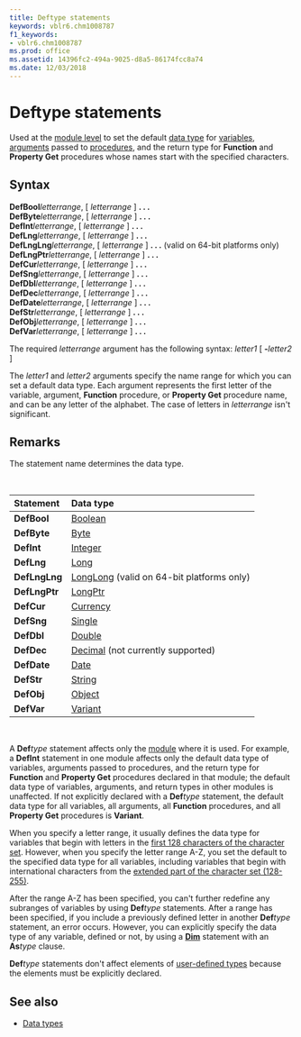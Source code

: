 ```yaml
---
title: Deftype statements
keywords: vblr6.chm1008787
f1_keywords:
- vblr6.chm1008787
ms.prod: office
ms.assetid: 14396fc2-494a-9025-d8a5-86174fcc8a74
ms.date: 12/03/2018
---
```



# Deftype statements

Used at the [module level](../../Glossary/vbe-glossary.md#module-level) to set the default [data type](../../Glossary/vbe-glossary.md#data-type) for [variables](../../Glossary/vbe-glossary.md#variable), [arguments](../../Glossary/vbe-glossary.md#argument) passed to [procedures](../../Glossary/vbe-glossary.md#procedure), and the return type for **Function** and **Property Get** procedures whose names start with the specified characters.

## Syntax

**DefBool**_letterrange_, [ _letterrange_ ] **. . .** <br/>
**DefByte**_letterrange_, [ _letterrange_ ] **. . .** <br/>
**DefInt**_letterrange_, [ _letterrange_ ] **. . .** <br/>
**DefLng**_letterrange_, [ _letterrange_ ] **. . .** <br/>
**DefLngLng**_letterrange_, [ _letterrange_ ] **. . .** (valid on 64-bit platforms only) <br/> 
**DefLngPtr**_letterrange_, [ _letterrange_ ] **. . .** <br/>
**DefCur**_letterrange_, [ _letterrange_ ] **. . .** <br/>
**DefSng**_letterrange_, [ _letterrange_ ] **. . .** <br/>
**DefDbl**_letterrange_, [ _letterrange_ ] **. . .** <br/>
**DefDec**_letterrange_, [ _letterrange_ ] **. . .** <br/>
**DefDate**_letterrange_, [ _letterrange_ ] **. . .** <br/>
**DefStr**_letterrange_, [ _letterrange_ ] **. . .** <br/>
**DefObj**_letterrange_, [ _letterrange_ ] **. . .** <br/>
**DefVar**_letterrange_, [ _letterrange_ ] **. . .**

The required _letterrange_ argument has the following syntax: _letter1_ [ **-**_letter2_ ]

The _letter1_ and _letter2_ arguments specify the name range for which you can set a default data type. Each argument represents the first letter of the variable, argument, **Function** procedure, or **Property Get** procedure name, and can be any letter of the alphabet. The case of letters in _letterrange_ isn't significant.

## Remarks

The statement name determines the data type.

<br/>

|Statement|Data type|
|:-----|:-----|
|**DefBool**|[Boolean](../../Glossary/vbe-glossary.md#boolean-data-type)|
|**DefByte**|[Byte](../../Glossary/vbe-glossary.md#byte-data-type)|
|**DefInt**|[Integer](../../Glossary/vbe-glossary.md#integer-data-type)|
|**DefLng**|[Long](../../Glossary/vbe-glossary.md#long-data-type)|
|**DefLngLng**|[LongLong](../../reference/User-Interface-Help/longlong-data-type.md) (valid on 64-bit platforms only)|
|**DefLngPtr**|[LongPtr](../../reference/User-Interface-Help/longptr-data-type.md)|
|**DefCur**|[Currency](../../Glossary/vbe-glossary.md#currency-data-type)|
|**DefSng**|[Single](../../Glossary/vbe-glossary.md#single-data-type)|
|**DefDbl**|[Double](../../Glossary/vbe-glossary.md#double-data-type)|
|**DefDec**|[Decimal](../../Glossary/vbe-glossary.md#decimal-data-type) (not currently supported)|
|**DefDate**|[Date](../../Glossary/vbe-glossary.md#date-data-type)|
|**DefStr**|[String](../../Glossary/vbe-glossary.md#string-data-type)|
|**DefObj**|[Object](../../Glossary/vbe-glossary.md#object)|
|**DefVar**|[Variant](../../Glossary/vbe-glossary.md#variant-data-type)|

<br/>

A **Def**_type_ statement affects only the [module](../../Glossary/vbe-glossary.md#module) where it is used. For example, a **DefInt** statement in one module affects only the default data type of variables, arguments passed to procedures, and the return type for **Function** and **Property Get** procedures declared in that module; the default data type of variables, arguments, and return types in other modules is unaffected. If not explicitly declared with a **Def**_type_ statement, the default data type for all variables, all arguments, all **Function** procedures, and all **Property Get** procedures is **Variant**.

When you specify a letter range, it usually defines the data type for variables that begin with letters in the [first 128 characters of the character set](../../reference/user-interface-help/character-set-0127.md). However, when you specify the letter range A-Z, you set the default to the specified data type for all variables, including variables that begin with international characters from the [extended part of the character set (128-255)](../../reference/user-interface-help/character-set-128255/md).

After the range A-Z has been specified, you can't further redefine any subranges of variables by using **Def**_type_ statements. After a range has been specified, if you include a previously defined letter in another **Def**_type_ statement, an error occurs. However, you can explicitly specify the data type of any variable, defined or not, by using a **[Dim](../../reference/user-interface-help/dim-statement.md)** statement with an **As**_type_ clause. 

<!--[MISSING EXAMPLE CODE] For example, you can use the following code at the module level to define a variable as a **Double** even though the default data type is **Integer**: -->

**Def**_type_ statements don't affect elements of [user-defined types](../../Glossary/vbe-glossary.md#user-defined-type) because the elements must be explicitly declared.

<!--[MISSING EXAMPLE CODE and SUBJECT] For example, in the following program fragment, is a string variable:-->

<!--[MISSING EXAMPLE CODE] ## Example

This example shows various uses of the **Def**_type_ statements to set default data types of variables and function procedures whose names start with specified characters. The default data type can be overridden only by explicit assignment by using the **Dim** statement. **Def**_type_ statements can only be used at the module level (that is, not within procedures).-->


## See also

- [Data types](../../reference/user-interface-help/data-type-summary.md)
